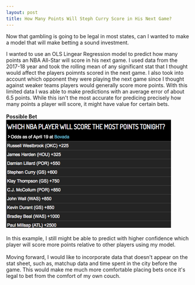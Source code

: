 ```yaml
---
layout: post
title: How Many Points Will Steph Curry Score in His Next Game?
---
```

Now that gambling is going to be legal in most states, can I wanted to make a model that will make betting a sound investment.<br/>

I wanted to use an OLS Lingear Regression model to predict how many points an NBA All-Star will score in his next game.
I used data from the 2017-18 year and took the rolling mean of any significant stat that I thought would affect the players poimnts
scored in the next game. I also took into account which opponent they were playing the next game since I thought against weaker teams
players would generally score more points. With this limited data I was able to make predictions with an average error of about 6.5 points.
While this isn't the most accurate for predicing precisely how many points a player will score, it might have value for certain bets.<br/><br/>
**Possible Bet** <br/>
![Alt text](https://github.com/kevinlin994/kevinlin994.github.io/blob/master/images/examplebet.png "Possible Bet")
<br/><br/>
In this example, I still might be able to predict with higher confidence which player will score more points relative to other players using my model.
<br/>
<br/>
Moving forward, I would like to incorporate data that doesn't appear on the stat sheet, such as, matchup data and time spent in the city before the game.
This would make me much more comfortable placing bets once it's legal to bet from the comfort of my own couch.
